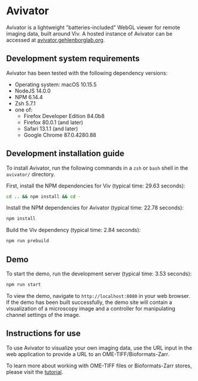 # Avivator

Avivator is a lightweight "batteries-included" WebGL viewer for remote imaging data, built around Viv. A hosted instance of Avivator can be accessed at  [avivator.gehlenborglab.org]( avivator.gehlenborglab.org ).

## Development system requirements

Avivator has been tested with the following dependency versions:
- Operating system: macOS 10.15.5
- NodeJS 14.0.0
- NPM 6.14.4
- Zsh 5.7.1
- one of:
    - Firefox Developer Edition 84.0b8
    - Firefox 80.0.1 (and later)
    - Safari 13.1.1 (and later)
    - Google Chrome 87.0.4280.88


## Development installation guide

To install Avivator, run the following commands in a `zsh` or `bash` shell in the `avivator/` directory.

First, install the NPM dependencies for Viv (typical time: 29.63 seconds):

```sh
cd .. && npm install && cd -
```

Install the NPM dependencies for Avivator (typical time: 22.78 seconds):

```sh
npm install
```

Build the Viv dependency (typical time: 2.84 seconds):

```sh
npm run prebuild
```

## Demo

To start the demo, run the development server (typical time: 3.53 seconds):

```sh
npm run start
```

To view the demo, navigate to `http://localhost:8080` in your web browser.
If the demo has been built successfully, the demo site will contain a visualization of a microscopy image and a controller for manipulating channel settings of the image.

## Instructions for use

To use Avivator to visualize your own imaging data, use the URL input in the web application to provide a URL to an OME-TIFF/Bioformats-Zarr.

To learn more about working with OME-TIFF files or Bioformats-Zarr stores, please visit the [tutorial](../tutorial/README.md).
